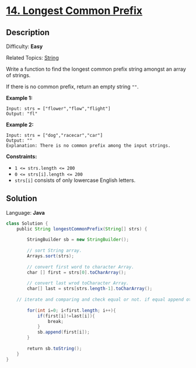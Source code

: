 # [14\. Longest Common Prefix](https://leetcode.com/problems/longest-common-prefix/)

## Description

Difficulty: **Easy**  

Related Topics: [String](https://leetcode.com/tag/string/)


Write a function to find the longest common prefix string amongst an array of strings.

If there is no common prefix, return an empty string `""`.

**Example 1:**

```
Input: strs = ["flower","flow","flight"]
Output: "fl"
```

**Example 2:**

```
Input: strs = ["dog","racecar","car"]
Output: ""
Explanation: There is no common prefix among the input strings.
```

**Constraints:**

*   `1 <= strs.length <= 200`
*   `0 <= strs[i].length <= 200`
*   `strs[i]` consists of only lowercase English letters.


## Solution

Language: **Java**

```java  Tc O(nlogn) SC O(1);
class Solution {
    public String longestCommonPrefix(String[] strs) {
        
        StringBuilder sb = new StringBuilder();
        
        // sort String array.
        Arrays.sort(strs);
        
        // convert first word to character Array.
        char [] first = strs[0].toCharArray();
        
        // convert last wrod toCharacter Array.
        char[] last = strs[strs.length-1].toCharArray();
        
    // iterate and comparing and check equal or not. if equal append otherwise break. and return result.
        
        for(int i=0; i<first.length; i++){
            if(first[i]!=last[i]){
                break;
            }
            sb.append(first[i]);
        }
        
        return sb.toString();
    }
}
```

